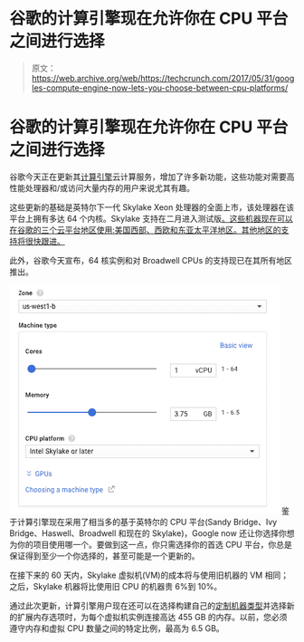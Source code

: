 # 谷歌的计算引擎现在允许你在 CPU 平台之间进行选择 

> 原文：<https://web.archive.org/web/https://techcrunch.com/2017/05/31/googles-compute-engine-now-lets-you-choose-between-cpu-platforms/>

# 谷歌的计算引擎现在允许你在 CPU 平台之间进行选择

谷歌今天正在更新其[计算引擎](https://web.archive.org/web/20221206215815/https://cloud.google.com/compute/)云计算服务，增加了许多新功能，这些功能对需要高性能处理器和/或访问大量内存的用户来说尤其有趣。

这些更新的基础是英特尔下一代 Skylake Xeon 处理器的全面上市，该处理器在该平台上拥有多达 64 个内核。Skylake 支持在二月进入测试版[。这些机器现在可以在谷歌的三个云平台地区使用:美国西部、西欧和东亚太平洋地区。其他地区的支持将很快跟进。](https://web.archive.org/web/20221206215815/https://cloudplatform.googleblog.com/2017/02/Google-Cloud-Platform-is-the-first-cloud-provider-to-offer-Intel-Skylake.html)

此外，谷歌今天宣布，64 核实例和对 Broadwell CPUs 的支持现已在其所有地区推出。

[![](img/b0c98fafaa06a15b3dcf29475dd89f48.png)](https://web.archive.org/web/20221206215815/https://beta.techcrunch.com/wp-content/uploads/2017/05/pasted-image-0.png) 鉴于计算引擎现在采用了相当多的基于英特尔的 CPU 平台(Sandy Bridge、Ivy Bridge、Haswell、Broadwell 和现在的 Skylake)，Google now 还让你选择你想为你的项目使用哪一个。要做到这一点，你只需选择你的首选 CPU 平台，你总是保证得到至少一个你选择的，甚至可能是一个更新的。

在接下来的 60 天内，Skylake 虚拟机(VM)的成本将与使用旧机器的 VM 相同；之后，Skylake 机器将比使用旧 CPU 的机器贵 6%到 10%。

通过此次更新，计算引擎用户现在还可以在选择构建自己的[定制机器类型](https://web.archive.org/web/20221206215815/https://cloud.google.com/custom-machine-types/)并选择新的扩展内存选项时，为每个虚拟机实例连接高达 455 GB 的内存。以前，您必须遵守内存和虚拟 CPU 数量之间的特定比例，最高为 6.5 GB。